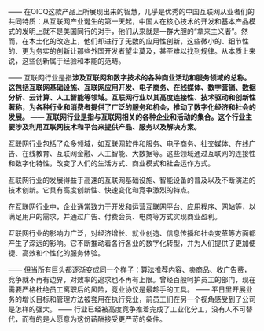 ——
在OICQ这款产品上所展现出来的智慧，几乎是优秀的中国互联网从业者们的共同特质：从互联网产业诞生的第一天起，中国人在核心技术的开发和基本产品模式的发明上就不是美国同行的对手，他们从来就是一群大胆的“拿来主义者”。然而，在本土化的改造上，他们却进行了无数的应用性创新，这些微小的、细节性的、更为务实的创新让那些外国开发者望尘莫及，甚至难以找到规律。从本质上来说，这些创新属于经验和本能的范畴。

——
互联网行业是指**涉及互联网和数字技术的各种商业活动和服务领域的总称。**这**包括互联网基础设施、互联网应用开发、电子商务、在线媒体、数字营销、数据分析、云计算、人工智能等领域。**互联网行业以其高度连接性、技术驱动和创新性著称，为各种行业和消费者提供了广泛的服务和机会，推动了数字化经济和社会的发展。
——
互联网行业是指**与互联网相关的各种企业和活动的集合。这个行业主要涉及利用互联网技术和平台来提供产品、服务以及解决方案。**

互联网行业包括了众多领域，如互联网软件和服务、电子商务、社交媒体、在线广告、在线教育、互联网金融、人工智能、大数据等。这些领域通过互联网的连接性和数字化特性，改变了人们的生活方式、商业模式和社会运作方式。

互联网行业的发展得益于高速的互联网基础设施、智能设备的普及以及不断演进的技术创新。它具有高度创新性、快速变化和竞争激烈的特点。

在互联网行业中，企业通常致力于开发和运营互联网平台、应用程序、网站等，以满足用户的需求，并通过广告、付费会员、电商等方式实现商业盈利。

互联网行业的影响力广泛，对经济增长、就业创造、信息传播和社会变革等方面都产生了深远的影响。它不断推动着各行各业的数字化转型，并为人们提供了更加便捷、高效和个性化的服务体验。

——
但当所有巨头都逐渐变成同一个样子：算法推荐内容、卖商品、收广告费，竞争就不再有边界，对效率的追求也不再有上限。曾经百般呵护员工的部门，现在需要严格杜绝员工离职后的风险，竞业协议是最趁手的工具。
——
平日里开展业务的增长目标和管理方法被套用在执行竞业，前员工们在另一个视角感受到了公司是怎样的强大。
——
行业已经被高度竞争推着完成了工业化分工，没有人不可替代，而有的是人愿意为这份薪酬接受更严苛的条件。


